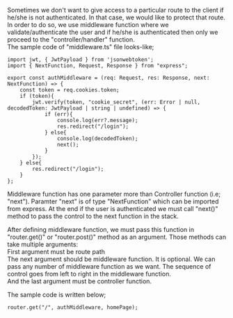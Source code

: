 Sometimes we don't want to give access to a particular route to the client if he/she is not authenticated. In that case, we would like to protect that route. In order to do so, we use middleware function where we validate/authenticate the user and if he/she is authenticated then only we proceed to the "controller/handler" function.
<br> The sample code of "middleware.ts" file looks-like;

```
import jwt, { JwtPayload } from 'jsonwebtoken';
import { NextFunction, Request, Response } from "express";

export const authMiddleware = (req: Request, res: Response, next: NextFunction) => {
    const token = req.cookies.token;
    if (token){
        jwt.verify(token, "cookie_secret", (err: Error | null, decodedToken: JwtPayload | string | undefined) => {
            if (err){
                console.log(err?.message);
                res.redirect("/login");
            } else{
                console.log(decodedToken);
                next();
            }
        });
    } else{
        res.redirect("/login");
    }
};
```

Middleware function has one parameter more than Controller function (i.e; "next"). Paramter "next" is of type "NextFunction" which can be imported from express. At the end if the user is authenticated we must call "next()" method to pass the control to the next function in the stack.

After defining middleware function, we must pass this function in "router.get()" or "router.post()" method as an argument. Those methods can take multiple arguments:
<br> First argument must be route path
<br> The next argument should be middleware function. It is optional. We can pass any number of middleware function as we want. The sequence of control goes from left to right in the middleware function.
<br> And the last argument must be controller function.

The sample code is written below;

```
router.get("/", authMiddleware, homePage);
```
